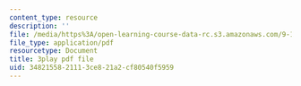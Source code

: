 ```yaml
---
content_type: resource
description: ''
file: /media/https%3A/open-learning-course-data-rc.s3.amazonaws.com/9-14-brain-structure-and-its-origins-spring-2014/3482155821113ce821a2cf80540f5959_555138.pdf
file_type: application/pdf
resourcetype: Document
title: 3play pdf file
uid: 34821558-2111-3ce8-21a2-cf80540f5959
---
```

